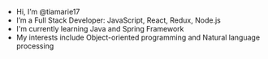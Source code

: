 - Hi, I’m @tiamarie17
- I’m a Full Stack Developer: JavaScript, React, Redux, Node.js
- I'm currently learning Java and Spring Framework
- My interests include Object-oriented programming and Natural language processing



<!---
tiamarie17/tiamarie17 is a ✨ special ✨ repository because its `README.md` (this file) appears on your GitHub profile.
You can click the Preview link to take a look at your changes.
--->
